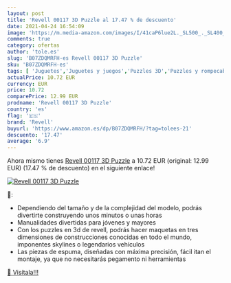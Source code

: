 ```yaml
---
layout: post
title: 'Revell 00117 3D Puzzle al 17.47 % de descuento'
date: 2021-04-24 16:54:09
image: 'https://m.media-amazon.com/images/I/41caP6lue2L._SL500_._SL400_.jpg'
comments: true
category: ofertas
author: 'tole.es'
slug: 'B07ZDQMRFH-es Revell 00117 3D Puzzle'
sku: 'B07ZDQMRFH-es'
tags: [ 'Juguetes','Juguetes y juegos','Puzzles 3D','Puzzles y rompecabezas','puzzle','revell', ]
actualPrice: 10.72 EUR
currency: EUR
price: 10.72
comparePrice: 12.99 EUR
prodname: 'Revell 00117 3D Puzzle'
country: 'es'
flag: '🇪🇸'
brand: 'Revell'
buyurl: 'https://www.amazon.es/dp/B07ZDQMRFH/?tag=tolees-21'
descuento: '17.47'
average: '6.9'
---
```


Ahora mismo tienes [Revell 00117 3D Puzzle](https://www.amazon.es/dp/B07ZDQMRFH/?tag=tolees-21) a 10.72 EUR (original: 12.99 EUR) (17.47 %  de descuento) en el siguiente enlace!

[![Revell 00117 3D Puzzle](https://m.media-amazon.com/images/I/41caP6lue2L._SL500_._SL400_.jpg)](https://www.amazon.es/dp/B07ZDQMRFH/?tag=tolees-21)

🔎:

- Dependiendo del tamaño y de la complejidad del modelo, podrás divertirte construyendo unos minutos o unas horas
- Manualidades divertidas para jóvenes y mayores
- Con los puzzles en 3d de revell, podrás hacer maquetas en tres dimensiones de construcciones conocidas en todo el mundo, imponentes skylines o legendarios vehículos
- Las piezas de espuma, diseñadas con máxima precisión, fácil itan el montaje, ya que no necesitarás pegamento ni herramientas

[🛒 Visítala!!!](https://www.amazon.es/dp/B07ZDQMRFH/?tag=tolees-21)
